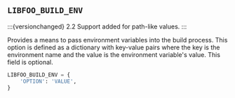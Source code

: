 ## `LIBFOO_BUILD_ENV`

:::{versionchanged} 2.2 Support added for path-like values.
:::

Provides a means to pass environment variables into the build process. This
option is defined as a dictionary with key-value pairs where the key is the
environment name and the value is the environment variable's value. This
field is optional.

```python
LIBFOO_BUILD_ENV = {
    'OPTION': 'VALUE',
}
```
